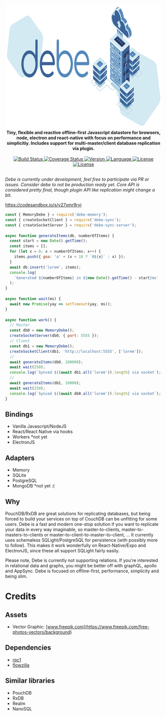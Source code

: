 <div align="center">
  <a href="https://github.com/bkniffler/debe">
    <img alt="flowzilla" src="https://raw.githubusercontent.com/bkniffler/debe/master/assets/logo.png" height="400px" />
  </a>
</div>
<div align="center">
  <strong>Tiny, flexible and reactive offline-first Javascript datastore for browsers, node, electron and react-native with focus on performance and simplicitiy. Includes support for multi-master/client database replication via plugin.</strong>
  <br />
  <br />
  <a href="https://travis-ci.org/bkniffler/debe">
    <img src="https://img.shields.io/travis/bkniffler/debe.svg?style=flat-square" alt="Build Status">
  </a>
  <a href="https://codecov.io/github/bkniffler/debe">
    <img src="https://img.shields.io/codecov/c/github/bkniffler/debe.svg?style=flat-square" alt="Coverage Status">
  </a>
  <a href="https://github.com/bkniffler/debe">
    <img src="http://img.shields.io/npm/v/debe.svg?style=flat-square" alt="Version">
  </a>
  <a href="https://github.com/bkniffler/debe">
    <img src="https://img.shields.io/badge/language-typescript-blue.svg?style=flat-square" alt="Language">
  </a>
  <a href="https://github.com/bkniffler/debe/master/LICENSE">
    <img src="https://img.shields.io/github/license/bkniffler/debe.svg?style=flat-square" alt="License">
  </a>
  <a href="https://github.com/bkniffler/flowzilla">
    <img src="https://flat.badgen.net/bundlephobia/minzip/debe-memory" alt="License">
  </a>
  <br />
  <br />
</div>

_Debe is currently under development, feel free to participate via PR or issues. Consider debe to not be production ready yet. Core API is considered pretty final, though plugin API like replication might change a bit._

https://codesandbox.io/s/y27xmr9rvj

```js
const { MemoryDebe } = require('debe-memory');
const { createSocketClient } = require('debe-sync');
const { createSocketServer } = require('debe-sync-server');

async function generateItems(db, numberOfItems) {
  const start = new Date().getTime();
  const items = [];
  for (let x = 0; x < numberOfItems; x++) {
    items.push({ goa: 'a' + (x < 10 ? `0${x}` : x) });
  }
  await db.insert('lorem', items);
  console.log(
    `Generated ${numberOfItems} in ${new Date().getTime() - start}ms`
  );
}

async function wait(ms) {
  await new Promise(yay => setTimeout(yay, ms));
}

async function work() {
  // Master
  const db0 = new MemoryDebe();
  createSocketServer(db0, { port: 5555 });
  // Client
  const db1 = new MemoryDebe();
  createSocketClient(db1, 'http://localhost:5555', ['lorem']);
  //
  await generateItems(db0, 100000);
  await wait(250);
  console.log(`Synced ${(await db1.all('lorem')).length} via socket`);
  //
  await generateItems(db1, 10000);
  await wait(250);
  console.log(`Synced ${(await db0.all('lorem')).length} via socket`);
}
```

## Bindings

- Vanilla Javascript/NodeJS
- React/React Native via hooks
- Workers \*not yet
- ElectronJS

## Adapters

- Memory
- SQLite
- PostgreSQL
- MongoDB \*not yet :(

## Why

PouchDB/RxDB are great solutions for replicating databases, but being forced to build your services on top of CouchDB can be unfitting for some users. Debe is a fast and modern one-stop solution if you want to replicate your data in every way imaginable, so master-to-clients, master-to-masters-to-clients or master-to-client-to-master-to-client, ... It currently uses schemaless SQLight/PostgreSQL for persistence (with possibly more to follow). This makes it work wonderfully on React-Native/Expo and ElectronJS, since these all support SQLight fairly easily.

Please note, Debe is currently not supporting relations. If you're interested in relational data and graphs, you might be better off with graphQL, apollo and AppSync. Debe is focused on offline-first, performance, simplicity and being slim.

# Credits

## Assets

- Vector Graphic: [www.freepik.com](https://www.freepik.com/free-photos-vectors/background)

## Dependencies

- [rpc1](https://github.com/bkniffler/rpc1)
- [flowzilla](https://github.com/bkniffler/flowzilla)

## Similar libraries

- PouchDB
- RxDB
- Realm
- NanoSQL
